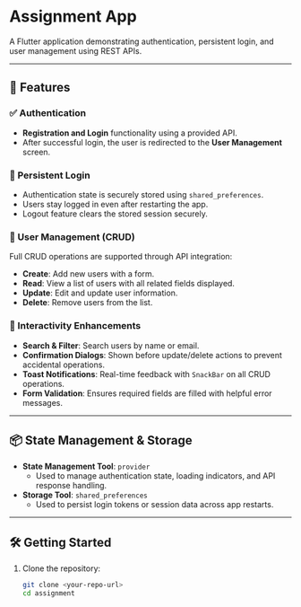 # Assignment App

A Flutter application demonstrating authentication, persistent login, and user management using REST APIs.

---

## 🚀 Features

### ✅ Authentication
- **Registration and Login** functionality using a provided API.
- After successful login, the user is redirected to the **User Management** screen.

### 🔐 Persistent Login
- Authentication state is securely stored using `shared_preferences`.
- Users stay logged in even after restarting the app.
- Logout feature clears the stored session securely.

### 👥 User Management (CRUD)
Full CRUD operations are supported through API integration:
- **Create**: Add new users with a form.
- **Read**: View a list of users with all related fields displayed.
- **Update**: Edit and update user information.
- **Delete**: Remove users from the list.

### 🧠 Interactivity Enhancements
- **Search & Filter**: Search users by name or email.
- **Confirmation Dialogs**: Shown before update/delete actions to prevent accidental operations.
- **Toast Notifications**: Real-time feedback with `SnackBar` on all CRUD operations.
- **Form Validation**: Ensures required fields are filled with helpful error messages.

---

## 📦 State Management & Storage

- **State Management Tool**: `provider`
  - Used to manage authentication state, loading indicators, and API response handling.
- **Storage Tool**: `shared_preferences`
  - Used to persist login tokens or session data across app restarts.

---

## 🛠️ Getting Started

1. Clone the repository:
   ```bash
   git clone <your-repo-url>
   cd assignment
